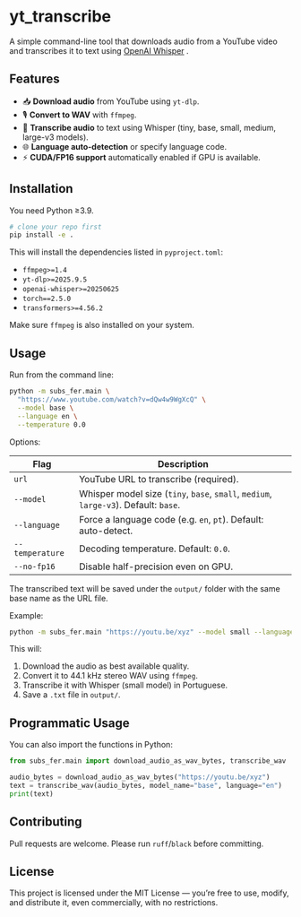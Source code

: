 # yt_transcribe

A simple command-line tool that downloads audio from a YouTube video and transcribes it to text using [OpenAI Whisper](https://github.com/openai/whisper) .

## Features

* 📥 **Download audio** from YouTube using `yt-dlp`.
* 🎙️ **Convert to WAV** with `ffmpeg`.
* 📝 **Transcribe audio** to text using Whisper (tiny, base, small, medium, large-v3 models).
* 🌐 **Language auto-detection** or specify language code.
* ⚡ **CUDA/FP16 support** automatically enabled if GPU is available.

## Installation

You need Python ≥3.9.

```bash
# clone your repo first
pip install -e .
```

This will install the dependencies listed in `pyproject.toml`:

* `ffmpeg>=1.4`
* `yt-dlp>=2025.9.5`
* `openai-whisper>=20250625`
* `torch==2.5.0`
* `transformers>=4.56.2`

Make sure `ffmpeg` is also installed on your system.

## Usage

Run from the command line:

```bash
python -m subs_fer.main \
  "https://www.youtube.com/watch?v=dQw4w9WgXcQ" \
  --model base \
  --language en \
  --temperature 0.0
```

Options:

| Flag            | Description                                                                          |
| --------------- | ------------------------------------------------------------------------------------ |
| `url`           | YouTube URL to transcribe (required).                                                |
| `--model`       | Whisper model size (`tiny`, `base`, `small`, `medium`, `large-v3`). Default: `base`. |
| `--language`    | Force a language code (e.g. `en`, `pt`). Default: auto-detect.                       |
| `--temperature` | Decoding temperature. Default: `0.0`.                                                |
| `--no-fp16`     | Disable half-precision even on GPU.                                                  |

The transcribed text will be saved under the `output/` folder with the same base name as the URL file.

Example:

```bash
python -m subs_fer.main "https://youtu.be/xyz" --model small --language pt
```

This will:

1. Download the audio as best available quality.
2. Convert it to 44.1 kHz stereo WAV using `ffmpeg`.
3. Transcribe it with Whisper (small model) in Portuguese.
4. Save a `.txt` file in `output/`.

## Programmatic Usage

You can also import the functions in Python:

```python
from subs_fer.main import download_audio_as_wav_bytes, transcribe_wav

audio_bytes = download_audio_as_wav_bytes("https://youtu.be/xyz")
text = transcribe_wav(audio_bytes, model_name="base", language="en")
print(text)
```

## Contributing

Pull requests are welcome. Please run `ruff`/`black` before committing.

## License

This project is licensed under the MIT License — you’re free to use, modify, and distribute it, even commercially, with no restrictions.
